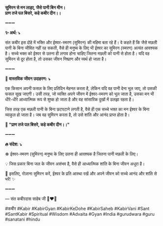 **सुमिरन से मन लाइए, जैसे पानी बिन मीन।**\
**प्राण तजे पल बिसरे, कहे कबीर दीन।।**

➖➖➖

**✨ अर्थ: ⤵**

संत कबीर इस दोहे में भक्ति और ईश्वर-स्मरण (सुमिरन) की महिमा बता रहे हैं। वे कहते हैं कि जैसे मछली पानी के बिना जीवित नहीं रह सकती, वैसे ही मनुष्य के लिए भी ईश्वर का सुमिरन (स्मरण) अत्यंत आवश्यक है। सच्चे भक्त को ईश्वर से उतना ही लगाव होना चाहिए जितना मछली को पानी से होता है। यदि वह सुमिरन से दूर होता है, तो उसका जीवन निष्प्राण और व्यर्थ हो जाता है।

➖➖➖

**🌾 वास्तविक जीवन उदाहरण: ⤵**

एक किसान अपनी फसल के लिए प्रतिदिन मेहनत करता है, लेकिन यदि वह पानी देना भूल जाए, तो उसकी फसल सूख जाएगी। उसी तरह, जो व्यक्ति अपने जीवन में ईश्वर-स्मरण को भूल जाता है, उसका मन भी धीरे-धीरे आध्यात्मिक रूप से शुष्क हो जाता है और वह सांसारिक दुखों में उलझा रहता है।

जिस तरह एक मछली पानी के बिना छटपटाने लगती है, वैसे ही एक सच्चे भक्त का मन ईश्वर के बिना व्याकुल हो जाता है। जब वह सुमिरन करता है, तो उसे शांति और आनंद प्राप्त होता है।

**📜 "प्राण तजे पल बिसरे, कहे कबीर दीन।।"**

➖➖➖

**🔥 संदेश: ⤵**

☸ ईश्वर-स्मरण (सुमिरन) मनुष्य के लिए उतना ही आवश्यक है जितना पानी मछली के लिए।

💡 जिस प्रकार बिना जल के जीवन असंभव है, वैसे ही आध्यात्मिक शांति के बिना जीवन अधूरा है।

🙏 इसलिए, रोज़ाना सुमिरन करें, ईश्वर के प्रति आस्था रखें और अपने जीवन को सच्चे आनंद और शांति से भरें! ✨

➖➖➖

— संत कबीरदास साहेब जी 🙏❤️💯

#कबीर #Kabir #KabirGyan #KabirKeDohe #KabirSaheb #KabirVani #Sant #SantKabir #Spiritual #Wisdom #Advaita #Gyan #India #gurudwara #guru #sanatani #hindu
